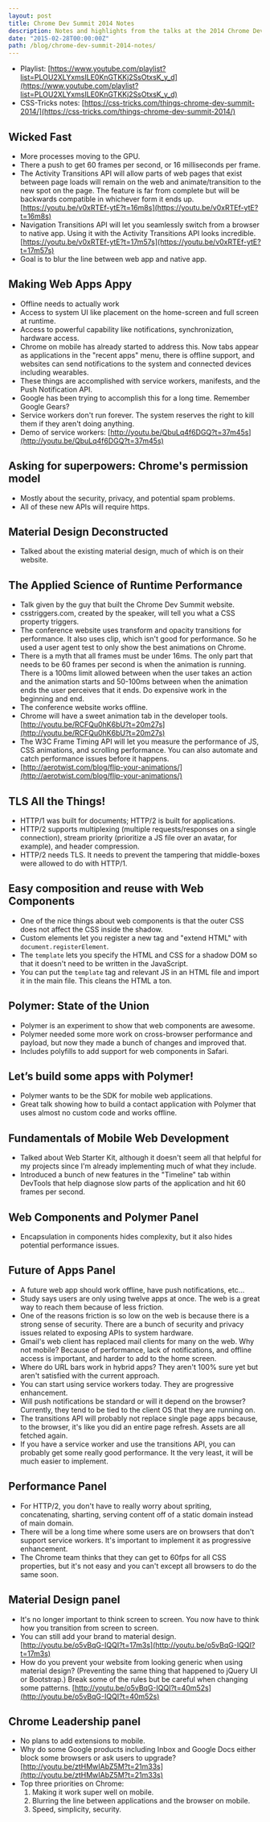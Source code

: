 ```yaml
---
layout: post
title: Chrome Dev Summit 2014 Notes
description: Notes and highlights from the talks at the 2014 Chrome Dev Summit.
date: "2015-02-28T00:00:00Z"
path: /blog/chrome-dev-summit-2014-notes/
---
```


- Playlist: [https://www.youtube.com/playlist?list=PLOU2XLYxmsILE0KnGTKKj2SsOtxsK_y_d](https://www.youtube.com/playlist?list=PLOU2XLYxmsILE0KnGTKKj2SsOtxsK_y_d)
- CSS-Tricks notes: [https://css-tricks.com/things-chrome-dev-summit-2014/](https://css-tricks.com/things-chrome-dev-summit-2014/)

## Wicked Fast

- More processes moving to the GPU.
- There a push to get 60 frames per second, or 16 milliseconds per frame.
- The Activity Transitions API will allow parts of web pages that exist between page loads will remain on the web and animate/transition to the new spot on the page. The feature is far from complete but will be backwards compatible in whichever form it ends up. [https://youtu.be/v0xRTEf-ytE?t=16m8s](https://youtu.be/v0xRTEf-ytE?t=16m8s)
- Navigation Transitions API will let you seamlessly switch from a browser to native app. Using it with the Activity Transitions API looks incredible. [https://youtu.be/v0xRTEf-ytE?t=17m57s](https://youtu.be/v0xRTEf-ytE?t=17m57s)
- Goal is to blur the line between web app and native app.

## Making Web Apps Appy

- Offline needs to actually work
- Access to system UI like placement on the home-screen and full screen at runtime.
- Access to powerful capability like notifications, synchronization, hardware access.
- Chrome on mobile has already started to address this. Now tabs appear as applications in the "recent apps" menu, there is offline support, and websites can send notifications to the system and connected devices including wearables.
- These things are accomplished with service workers, manifests, and the Push Notification API.
- Google has been trying to accomplish this for a long time. Remember Google Gears?
- Service workers don't run forever. The system reserves the right to kill them if they aren't doing anything.
- Demo of service workers: [http://youtu.be/QbuLq4f6DGQ?t=37m45s](http://youtu.be/QbuLq4f6DGQ?t=37m45s)

## Asking for superpowers: Chrome's permission model

- Mostly about the security, privacy, and potential spam problems.
- All of these new APIs will require https.

## Material Design Deconstructed

- Talked about the existing material design, much of which is on their website.

## The Applied Science of Runtime Performance

- Talk given by the guy that built the Chrome Dev Summit website.
- csstriggers.com, created by the speaker, will tell you what a CSS property triggers.
- The conference website uses transform and opacity transitions for performance. It also uses clip, which isn't good for performance. So he used a user agent test to only show the best animations on Chrome.
- There is a myth that all frames must be under 16ms. The only part that needs to be 60 frames per second is when the animation is running. There is a 100ms limit allowed between when the user takes an action and the animation starts and 50-100ms between when the animation ends the user perceives that it ends. Do expensive work in the beginning and end.
- The conference website works offline.
- Chrome will have a sweet animation tab in the developer tools. [http://youtu.be/RCFQu0hK6bU?t=20m27s](http://youtu.be/RCFQu0hK6bU?t=20m27s)
- The W3C Frame Timing API will let you measure the performance of JS, CSS animations, and scrolling performance. You can also automate and catch performance issues before it happens.
- [http://aerotwist.com/blog/flip-your-animations/](http://aerotwist.com/blog/flip-your-animations/)

## TLS All the Things!

- HTTP/1 was built for documents; HTTP/2 is built for applications.
- HTTP/2 supports multiplexing (multiple requests/responses on a single connection), stream priority (prioritize a JS file over an avatar, for example), and header compression.
- HTTP/2 needs TLS. It needs to prevent the tampering that middle-boxes were allowed to do with HTTP/1.

## Easy composition and reuse with Web Components

- One of the nice things about web components is that the outer CSS does not affect the CSS inside the shadow.
- Custom elements let you register a new tag and "extend HTML" with `document.registerElement`.
- The `template` lets you specify the HTML and CSS for a shadow DOM so that it doesn't need to be written in the JavaScript.
- You can put the `template` tag and relevant JS in an HTML file and import it in the main file. This cleans the HTML a ton.

## Polymer: State of the Union

- Polymer is an experiment to show that web components are awesome.
- Polymer needed some more work on cross-browser performance and payload, but now they made a bunch of changes and improved that.
- Includes polyfills to add support for web components in Safari.

## Let’s build some apps with Polymer!

- Polymer wants to be the SDK for mobile web applications.
- Great talk showing how to build a contact application with Polymer that uses almost no custom code and works offline.

## Fundamentals of Mobile Web Development

- Talked about Web Starter Kit, although it doesn't seem all that helpful for my projects since I'm already implementing much of what they include.
- Introduced a bunch of new features in the "Timeline" tab within DevTools that help diagnose slow parts of the application and hit 60 frames per second.

## Web Components and Polymer Panel

- Encapsulation in components hides complexity, but it also hides potential performance issues.

## Future of Apps Panel

- A future web app should work offline, have push notifications, etc...
- Study says users are only using twelve apps at once. The web is a great way to reach them because of less friction.
- One of the reasons friction is so low on the web is because there is a strong sense of security. There are a bunch of security and privacy issues related to exposing APIs to system hardware.
- Gmail's web client has replaced mail clients for many on the web. Why not mobile? Because of performance, lack of notifications, and offline access is important, and harder to add to the home screen.
- Where do URL bars work in hybrid apps? They aren't 100% sure yet but aren't satisfied with the current approach.
- You can start using service workers today. They are progressive enhancement.
- Will push notifications be standard or will it depend on the browser? Currently, they tend to be tied to the client OS that they are running on.
- The transitions API will probably not replace single page apps because, to the browser, it's like you did an entire page refresh. Assets are all fetched again.
- If you have a service worker and use the transitions API, you can probably get some really good performance. It the very least, it will be much easier to implement.

## Performance Panel

- For HTTP/2, you don't have to really worry about spriting, concatenating, sharting, serving content off of a static domain instead of main domain.
- There will be a long time where some users are on browsers that don't support service workers. It's important to implement it as progressive enhancement.
- The Chrome team thinks that they can get to 60fps for all CSS properties, but it's not easy and you can't except all browsers to do the same soon.

## Material Design panel

- It's no longer important to think screen to screen. You now have to think how you transition from screen to screen.
- You can still add your brand to material design. [http://youtu.be/o5vBqG-IQQI?t=17m3s](http://youtu.be/o5vBqG-IQQI?t=17m3s)
- How do you prevent your website from looking generic when using material design? (Preventing the same thing that happened to jQuery UI or Bootstrap.) Break some of the rules but be careful when changing some patterns. [http://youtu.be/o5vBqG-IQQI?t=40m52s](http://youtu.be/o5vBqG-IQQI?t=40m52s)

## Chrome Leadership panel

- No plans to add extensions to mobile.
- Why do some Google products including Inbox and Google Docs either block some browsers or ask users to upgrade? [http://youtu.be/ztHMwIAbZ5M?t=21m33s](http://youtu.be/ztHMwIAbZ5M?t=21m33s)
- Top three priorities on Chrome:
  1.  Making it work super well on mobile.
  2.  Blurring the line between applications and the browser on mobile.
  3.  Speed, simplicity, security.

